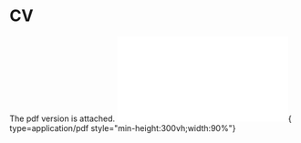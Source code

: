 # CV

The pdf version is attached. 
![Alt text](<CV-2.pdf>){ type=application/pdf style="min-height:300vh;width:90%"}